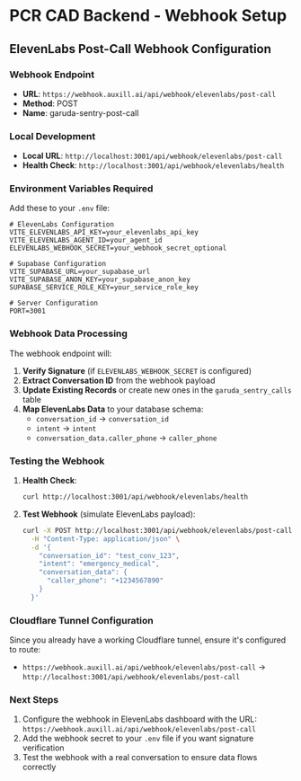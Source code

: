 # PCR CAD Backend - Webhook Setup

## ElevenLabs Post-Call Webhook Configuration

### Webhook Endpoint
- **URL**: `https://webhook.auxill.ai/api/webhook/elevenlabs/post-call`
- **Method**: POST
- **Name**: garuda-sentry-post-call

### Local Development
- **Local URL**: `http://localhost:3001/api/webhook/elevenlabs/post-call`
- **Health Check**: `http://localhost:3001/api/webhook/elevenlabs/health`

### Environment Variables Required

Add these to your `.env` file:

```env
# ElevenLabs Configuration
VITE_ELEVENLABS_API_KEY=your_elevenlabs_api_key
VITE_ELEVENLABS_AGENT_ID=your_agent_id
ELEVENLABS_WEBHOOK_SECRET=your_webhook_secret_optional

# Supabase Configuration
VITE_SUPABASE_URL=your_supabase_url
VITE_SUPABASE_ANON_KEY=your_supabase_anon_key
SUPABASE_SERVICE_ROLE_KEY=your_service_role_key

# Server Configuration
PORT=3001
```

### Webhook Data Processing

The webhook endpoint will:

1. **Verify Signature** (if `ELEVENLABS_WEBHOOK_SECRET` is configured)
2. **Extract Conversation ID** from the webhook payload
3. **Update Existing Records** or create new ones in the `garuda_sentry_calls` table
4. **Map ElevenLabs Data** to your database schema:
   - `conversation_id` → `conversation_id`
   - `intent` → `intent`
   - `conversation_data.caller_phone` → `caller_phone`

### Testing the Webhook

1. **Health Check**:
   ```bash
   curl http://localhost:3001/api/webhook/elevenlabs/health
   ```

2. **Test Webhook** (simulate ElevenLabs payload):
   ```bash
   curl -X POST http://localhost:3001/api/webhook/elevenlabs/post-call \
     -H "Content-Type: application/json" \
     -d '{
       "conversation_id": "test_conv_123",
       "intent": "emergency_medical",
       "conversation_data": {
         "caller_phone": "+1234567890"
       }
     }'
   ```

### Cloudflare Tunnel Configuration

Since you already have a working Cloudflare tunnel, ensure it's configured to route:
- `https://webhook.auxill.ai/api/webhook/elevenlabs/post-call` → `http://localhost:3001/api/webhook/elevenlabs/post-call`

### Next Steps

1. Configure the webhook in ElevenLabs dashboard with the URL: `https://webhook.auxill.ai/api/webhook/elevenlabs/post-call`
2. Add the webhook secret to your `.env` file if you want signature verification
3. Test the webhook with a real conversation to ensure data flows correctly